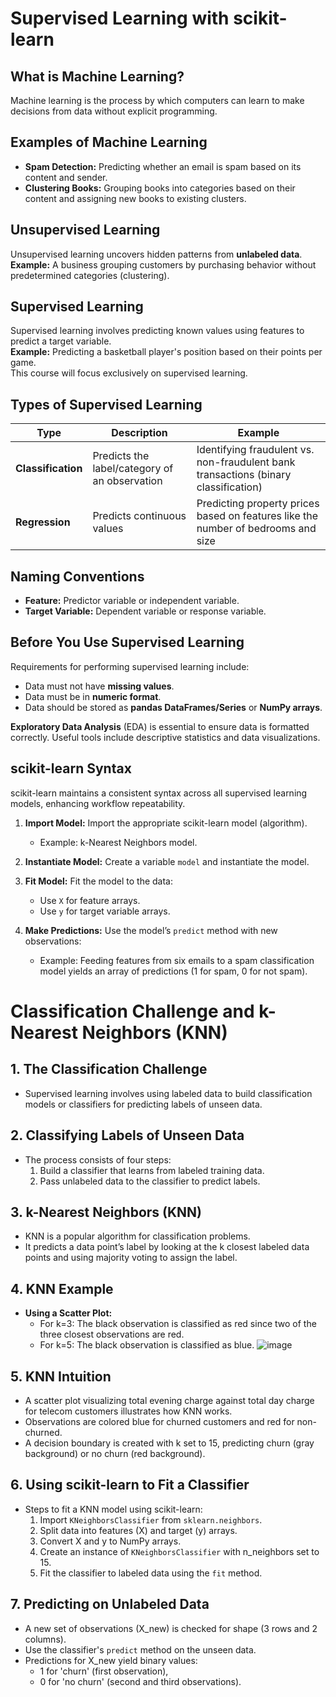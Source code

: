 # Supervised Learning with scikit-learn

## What is Machine Learning?
Machine learning is the process by which computers can learn to make decisions from data without explicit programming.

## Examples of Machine Learning
- **Spam Detection:** Predicting whether an email is spam based on its content and sender.
- **Clustering Books:** Grouping books into categories based on their content and assigning new books to existing clusters.

## Unsupervised Learning
Unsupervised learning uncovers hidden patterns from **unlabeled data**.  
**Example:** A business grouping customers by purchasing behavior without predetermined categories (clustering).

## Supervised Learning
Supervised learning involves predicting known values using features to predict a target variable.  
**Example:** Predicting a basketball player's position based on their points per game.  
This course will focus exclusively on supervised learning.

## Types of Supervised Learning
| Type           | Description                                                              | Example                                                 |
|----------------|--------------------------------------------------------------------------|---------------------------------------------------------|
| **Classification** | Predicts the label/category of an observation                         | Identifying fraudulent vs. non-fraudulent bank transactions (binary classification) |
| **Regression**     | Predicts continuous values                                        | Predicting property prices based on features like the number of bedrooms and size |

## Naming Conventions
* **Feature:** Predictor variable or independent variable.
* **Target Variable:** Dependent variable or response variable.

## Before You Use Supervised Learning
Requirements for performing supervised learning include:
- Data must not have **missing values**.
- Data must be in **numeric format**.
- Data should be stored as **pandas DataFrames/Series** or **NumPy arrays**.

**Exploratory Data Analysis** (EDA) is essential to ensure data is formatted correctly. Useful tools include descriptive statistics and data visualizations.

## scikit-learn Syntax
scikit-learn maintains a consistent syntax across all supervised learning models, enhancing workflow repeatability. 

1. **Import Model:** Import the appropriate scikit-learn model (algorithm).
   - Example: k-Nearest Neighbors model.
   
2. **Instantiate Model:** Create a variable `model` and instantiate the model.
  
3. **Fit Model:** Fit the model to the data:
   - Use `X` for feature arrays.
   - Use `y` for target variable arrays.

4. **Make Predictions:** Use the model’s `predict` method with new observations:
   - Example: Feeding features from six emails to a spam classification model yields an array of predictions (1 for spam, 0 for not spam).
  



# Classification Challenge and k-Nearest Neighbors (KNN)

## 1. The Classification Challenge
- Supervised learning involves using labeled data to build classification models or classifiers for predicting labels of unseen data.

## 2. Classifying Labels of Unseen Data
- The process consists of four steps:
  1. Build a classifier that learns from labeled training data.
  2. Pass unlabeled data to the classifier to predict labels.

## 3. k-Nearest Neighbors (KNN)
- KNN is a popular algorithm for classification problems.
- It predicts a data point’s label by looking at the k closest labeled data points and using majority voting to assign the label.

## 4. KNN Example
- **Using a Scatter Plot:**
  - For k=3: The black observation is classified as red since two of the three closest observations are red.
  - For k=5: The black observation is classified as blue.
![image](https://github.com/user-attachments/assets/46bd7d2c-0bbc-4a86-86f8-91332e92bed2)

## 5. KNN Intuition
- A scatter plot visualizing total evening charge against total day charge for telecom customers illustrates how KNN works.
- Observations are colored blue for churned customers and red for non-churned.
- A decision boundary is created with k set to 15, predicting churn (gray background) or no churn (red background).

## 6. Using scikit-learn to Fit a Classifier
- Steps to fit a KNN model using scikit-learn:
  1. Import `KNeighborsClassifier` from `sklearn.neighbors`.
  2. Split data into features (X) and target (y) arrays.
  3. Convert X and y to NumPy arrays.
  4. Create an instance of `KNeighborsClassifier` with n_neighbors set to 15.
  5. Fit the classifier to labeled data using the `fit` method.

## 7. Predicting on Unlabeled Data
- A new set of observations (X_new) is checked for shape (3 rows and 2 columns).
- Use the classifier's `predict` method on the unseen data.
- Predictions for X_new yield binary values: 
  - 1 for 'churn' (first observation),
  - 0 for 'no churn' (second and third observations).
